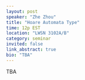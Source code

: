 ```yaml
---
layout: post
speaker: "Zhe Zhou"
title: "Hoare Automata Type"
time: 12p EST
location: "LWSN 3102A/B"
category: seminar
invited: false
link_abstract: true
bio: "TBA"
---
```

TBA
